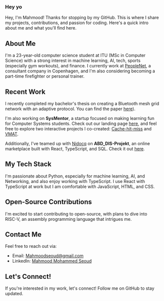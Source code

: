 ### Hey yo
Hey, I'm Mahmood! Thanks for stopping by my GitHub. This is where I share my projects, contributions, and passion for coding. Here's a quick intro about me and what you'll find here.

## About Me
I'm a 23-year-old computer science student at ITU (MSc in Computer Science) with a strong interest in machine learning, AI, tech, sports (especially gym workouts), and finance. I currently work at [PeopleNet](https://peoplenet.dk/), a  consultant company in Copenhagen, and I'm also considering becoming a part-time firefighter or personal trainer.

## Recent Work
I recently completed my bachelor's thesis on creating a Bluetooth mesh grid network with an adaptive protocol. You can find the paper [here](https://easychair.org/publications/paper/Gv4N)). 

I'm also working on **SysMentor**, a startup focused on making learning fun for Computer Systems students. Check out our landing page [here](https://abdsecondhand.site/LANDING/out/), and feel free to explore two interactive projects I co-created: [Cache-hit-miss](https://github.com/MahmoodSeoud/cache-hit-miss) and [VMAT](https://github.com/MahmoodSeoud/VMAT).

Additionally, I've teamed up with [Nidocq](https://github.com/Nidocq) on **ABD_DIS-Projekt**, an online marketplace built with React, TypeScript, and SQL. Check it out [here](https://github.com/Nidocq/ABD_DIS-Projekt).

## My Tech Stack
I'm passionate about Python, especially for machine learning, AI, and Networking, and also enjoy working with TypeScript. I use React with TypeScript at work but I am comfortable with JavaScript, HTML, and CSS.

## Open-Source Contributions
I'm excited to start contributing to open-source, with plans to dive into RISC-V, an assembly programming language that intrigues me.

## Contact Me
Feel free to reach out via:
- Email: [Mahmoodseoud@gmail.com](mailto:Mahmoodseoud@gmail.com)
- LinkedIn: [Mahmood Mohammed Seoud](https://www.linkedin.com/in/mahmoodmohammedseoud)

## Let's Connect!
If you're interested in my work, let's connect! Follow me on GitHub to stay updated.
